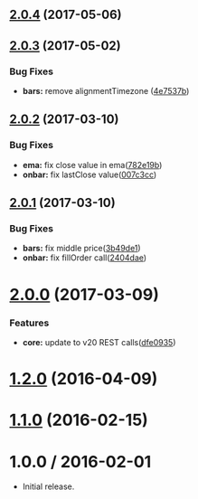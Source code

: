 <a name="2.0.4"></a>
## [2.0.4](https://github.com/albertosantini/argo-trading-plugin-dualstoch/compare/v2.0.3...v2.0.4) (2017-05-06)



<a name="2.0.3"></a>
## [2.0.3](https://github.com/albertosantini/argo-trading-plugin-dualstoch/compare/v2.0.2...v2.0.3) (2017-05-02)


### Bug Fixes

* **bars:** remove alignmentTimezone ([4e7537b](https://github.com/albertosantini/argo-trading-plugin-dualstoch/commit/4e7537b))



<a name="2.0.2"></a>
## [2.0.2](https://github.com/albertosantini/argo-trading-plugin-dualstoch/compare/v2.0.1...v2.0.2) (2017-03-10)


### Bug Fixes

* **ema:** fix close value in ema([782e19b](https://github.com/albertosantini/argo-trading-plugin-dualstoch/commit/782e19b))
* **onbar:** fix lastClose value([007c3cc](https://github.com/albertosantini/argo-trading-plugin-dualstoch/commit/007c3cc))



<a name="2.0.1"></a>
## [2.0.1](https://github.com/albertosantini/argo-trading-plugin-dualstoch/compare/v2.0.0...v2.0.1) (2017-03-10)


### Bug Fixes

* **bars:** fix middle price([3b49de1](https://github.com/albertosantini/argo-trading-plugin-dualstoch/commit/3b49de1))
* **onbar:** fix fillOrder call([2404dae](https://github.com/albertosantini/argo-trading-plugin-dualstoch/commit/2404dae))



<a name="2.0.0"></a>
# [2.0.0](https://github.com/albertosantini/argo-trading-plugin-dualstoch/compare/v1.2.0...v2.0.0) (2017-03-09)


### Features

* **core:** update to v20 REST calls([dfe0935](https://github.com/albertosantini/argo-trading-plugin-dualstoch/commit/dfe0935))



<a name="1.2.0"></a>
# [1.2.0](https://github.com/albertosantini/argo-trading-plugin-dualstoch/compare/v1.1.0...v1.2.0) (2016-04-09)




<a name="1.1.0"></a>
# [1.1.0](https://github.com/albertosantini/argo-trading-plugin-dualstoch/compare/v1.0.0...v1.1.0) (2016-02-15)




1.0.0 / 2016-02-01
==================

* Initial release.
